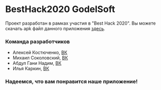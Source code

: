 # BestHack2020 GodelSoft

Проект разработан в рамках участия в "Best Hack 2020".
Вы можете скачать apk файл данного приложения <a href="http://whitequartz.ml/besthack/godelsoft.apk">здесь</a>.




### Команда разработчиков
* Алексей Костюченко,   [ВК](https://vk.com/shaniser)
* Михаил Соколовский,   [ВК](https://vk.com/sokolmish)
* Абдул Гани Надим,   [ВК](https://vk.com/nadim.abdulgani)
* Илья Каркин,   [ВК](https://vk.com/id210438588)






### Надеемся, что вам понравится наше приложение!
